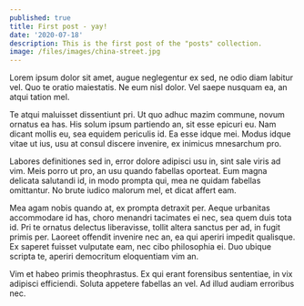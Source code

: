 ```yaml
---
published: true
title: First post - yay!
date: '2020-07-18'
description: This is the first post of the "posts" collection.
image: /files/images/china-street.jpg
---
```


Lorem ipsum dolor sit amet, augue neglegentur ex sed, ne odio diam labitur vel. Quo te oratio maiestatis. Ne eum nisl dolor. Vel saepe nusquam ea, an atqui tation mel.

Te atqui maluisset dissentiunt pri. Ut quo adhuc mazim commune, novum ornatus ea has. His solum ipsum partiendo an, sit esse epicuri eu. Nam dicant mollis eu, sea equidem periculis id. Ea esse idque mei. Modus idque vitae ut ius, usu at consul discere invenire, ex inimicus mnesarchum pro.

Labores definitiones sed in, error dolore adipisci usu in, sint sale viris ad vim. Meis porro ut pro, an usu quando fabellas oporteat. Eum magna delicata salutandi id, in modo prompta qui, mea ne quidam fabellas omittantur. No brute iudico malorum mel, et dicat affert eam.

Mea agam nobis quando at, ex prompta detraxit per. Aeque urbanitas accommodare id has, choro menandri tacimates ei nec, sea quem duis tota id. Pri te ornatus delectus liberavisse, tollit altera sanctus per ad, in fugit primis per. Laoreet offendit invenire nec an, ea qui aperiri impedit qualisque. Ex saperet fuisset vulputate eam, nec cibo philosophia ei. Duo ubique scripta te, aperiri democritum eloquentiam vim an.

Vim et habeo primis theophrastus. Ex qui erant forensibus sententiae, in vix adipisci efficiendi. Soluta appetere fabellas an vel. Ad illud audiam erroribus nec.
